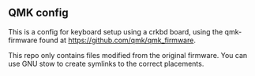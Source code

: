 ## QMK config
This is a config for keyboard setup using a crkbd board, using the qmk-firmware found at https://github.com/qmk/qmk_firmware.

This repo only contains files modified from the original firmware.
You can use GNU stow to create symlinks to the correct placements.
